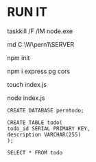 # RUN IT

taskkill /F /IM node.exe

md C:\W\pern1\SERVER

npm init

npm i express pg cors

touch index.js

node index.js

    CREATE DATABASE perntodo;
    
    CREATE TABLE todo(
    todo_id SERIAL PRIMARY KEY,
    description VARCHAR(255)
    );

    SELECT * FROM todo

